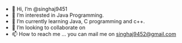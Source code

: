 - 👋 Hi, I’m @singhaj9451
- 👀 I’m interested in Java Programming.
- 🌱 I’m currently learning Java, C programming and c++.
- 💞️ I’m looking to collaborate on 
- 📫 How to reach me ... you can mail me on singhaj9452@gmail.com

<!---
singhaj9451/singhaj9451 is a ✨ special ✨ repository because its `README.md` (this file) appears on your GitHub profile.
You can click the Preview link to take a look at your changes.
--->
